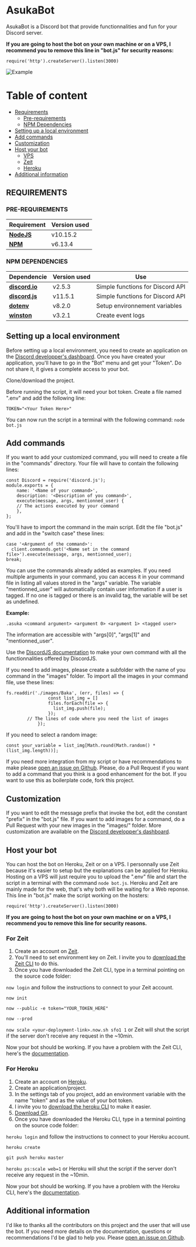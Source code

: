 # AsukaBot
AsukaBot is a Discord bot that provide functionnalities and fun for your Discord server.

**If you are going to host the bot on your own machine or on a VPS, I recommend you to remove this line in "bot.js" for security reasons:**

```require('http').createServer().listen(3000)``` 

![Example](https://i.postimg.cc/hPY25KjN/unknown.png)

Table of content
================
<!--ts-->
   * [Requirements](https://github.com/Gakamine/AsukaBot#requirements)
      * [Pre-requirements](https://github.com/Gakamine/AsukaBot#pre-requirements)
      * [NPM Dependencies](https://github.com/Gakamine/AsukaBot#npm-dependencies)
   * [Setting up a local environment](https://github.com/Gakamine/AsukaBot#setting-up-a-local-environment)
   * [Add commands](https://github.com/Gakamine/AsukaBot#add-commands)
   * [Customization](https://github.com/Gakamine/AsukaBot#customization)
   * [Host your bot](https://github.com/Gakamine/AsukaBot#host-your-bot)
      * [VPS](https://github.com/Gakamine/AsukaBot#host-your-bot)
      * [Zeit](https://github.com/Gakamine/AsukaBot#for-zeit)
      * [Heroku](https://github.com/Gakamine/AsukaBot#for-heroku)
   * [Additional information](https://github.com/Gakamine/AsukaBot#additional-information)
<!--te-->

## REQUIREMENTS

### PRE-REQUIREMENTS

| Requirement                         | Version used |
|-------------------------------------|--------------|
|__[NodeJS](https://nodejs.org/en/)__ | v10.15.2     |
|__[NPM](https://www.npmjs.com/)__    | v6.13.4      |

### NPM DEPENDENCIES

| Dependencie                                               | Version used | Use                              |
|-----------------------------------------------------------|--------------|----------------------------------|
|__[discord.io](https://www.npmjs.com/package/discord.io)__ | v2.5.3       | Simple functions for Discord API |
|__[discord.js](https://www.npmjs.com/package/discord.js)__ | v11.5.1      | Simple functions for Discord API |
|__[dotenv](https://www.npmjs.com/package/dotenv)__         | v8.2.0       | Setup environnement variables    |
|__[winston](https://www.npmjs.com/package/winston)__       | v3.2.1       | Create event logs                |

## Setting up a local environment
Before setting up a local environment, you need to create an application on the [Discord developper's dashboard](https://discordapp.com/developers/applications). Once you have created your application, you'll have to go in the "Bot" menu and get your "Token". Do not share it, it gives a complete access to your bot.

Clone/download the project.

Before running the script, it will need your bot token. Create a file named ".env" and add the following line:

```TOKEN="<Your Token Here>"```

You can now run the script in a terminal with the following command: ```node bot.js```

## Add commands
If you want to add your customized command, you will need to create a file in the "commands" directory. Your file will have to contain the following lines:
```
const Discord = require('discord.js');
module.exports = {
	name: '<Name of your command>',
	description: '<Description of you command>',
	execute(message, args, mentionned_user) {
    // The actions executed by your command
	},
};
```
You'll have to import the command in the main script. Edit the file "bot.js" and add in the "switch case" these lines:
```
case '<Argument of the command>':
  client.commands.get('<Name set in the command file>').execute(message, args, mentionned_user);
break;
```
You can use the commands already added as examples.
If you need multiple arguments in your command, you can access it in your command file in listing all values stored in the "args" variable. The variable "mentionned_user" will automatically contain user information if a user is tagged. If no one is tagged or there is an invalid tag, the variable will be set as undefined.

__Example:__
```
.asuka <command argument> <argument 0> <argument 1> <tagged user>
```
The information are accessible with "args[0]", "args[1]" and "mentionned_user".

Use the [DiscordJS documentation](https://discordjs.guide/) to make your own command with all the functionnalities offered by DiscordJS.

If you need to add images, please create a subfolder with the name of you command in the "images" folder. To import all the images in your command file, use these lines:
```
fs.readdir('./images/Baka', (err, files) => {
				const list_img = []
				files.forEach(file => {
				  list_img.push(file);
				});
        // The lines of code where you need the list of images
			});
```
If you need to select a random image:
```
const your_variable = list_img[Math.round(Math.random() * (list_img.length))];
```

If you need more integration from my script or have recommendations to make please [open an issue on Github](https://github.com/Gakamine/AsukaBot/issues). Please, do a Pull Request if you want to add a command that you think is a good enhancement for the bot. If you want to use this as boilerplate code, fork this project.

## Customization
If you want to edit the message prefix that invoke the bot, edit the constant "prefix" in the "bot.js" file.
If you want to add images for a command, do a Pull Request with your new images in the "images/<command>" folder.
More customization are available on the [Discord developper's dashboard](https://discordapp.com/developers/applications).

## Host your bot
You can host the bot on Heroku, Zeit or on a VPS.
I personnally use Zeit because it's easier to setup but the explanations can be applied for Heroku. Hosting on a VPS will just require you to upload the ".env"  file and start the script in a terminal with the command ```node bot.js```.
Heroku and Zeit are mainly made for the web, that's why both will be waiting for a Web reponse. This line in "bot.js" make the script working on the hosters:

```require('http').createServer().listen(3000)``` 

**If you are going to host the bot on your own machine or on a VPS, I recommend you to remove this line for security reasons.**

### For Zeit

1. Create an account on [Zeit](https://zeit.co/).
2. You'll need to set environment key on Zeit. I invite you to [download the Zeit CLI](https://zeit.co/download) to do this.
3. Once you have downloaded the Zeit CLI, type in a terminal pointing on the source code folder:

```now login``` and follow the instructions to connect to your Zeit account.

```now init```

```now --public -e token="YOUR_TOKEN_HERE"```

```now --prod```

```now scale <your-deployment-link>.now.sh sfo1 1``` or Zeit will shut the script if the server don't receive any request in the ~10min.

Now your bot should be working.
If you have a problem with the Zeit CLI, here's the [documentation](https://zeit.co/docs).

### For Heroku

1. Create an account on [Heroku](https://.heroku.com/).
2. Create an application/project.
3. In the settings tab of you project, add an environment variable with the name "token" and as the value of your bot token.
4. I invite you to [download the heroku CLI](https://devcenter.heroku.com/articles/heroku-cli) to make it easier.
5. [Download Git](https://git-scm.com/).
6. Once you have downloaded the Heroku CLI, type in a terminal pointing on the source code folder:

```heroku login``` and follow the instructions to connect to your Heroku account.

```heroku create```

```git push heroku master```

```heroku ps:scale web=1``` or Heroku will shut the script if the server don't receive any request in the ~10min.

Now your bot should be working.
If you have a problem with the Heroku CLI, here's the [documentation](https://devcenter.heroku.com/articles/heroku-cli).

## Additional information
I'd like to thanks all the contributors on this project and the user that will use the bot.
If you need more details on the documentation, questions or recommendations I'd be glad to help you. Please [open an issue on Github](https://github.com/Gakamine/AsukaBot/issues).
